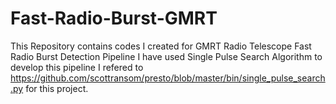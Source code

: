 # Fast-Radio-Burst-GMRT
This Repository contains codes I created for GMRT Radio Telescope Fast Radio Burst Detection Pipeline
I have used Single Pulse Search Algorithm to develop this pipeline
I refered to https://github.com/scottransom/presto/blob/master/bin/single_pulse_search.py for this project.
